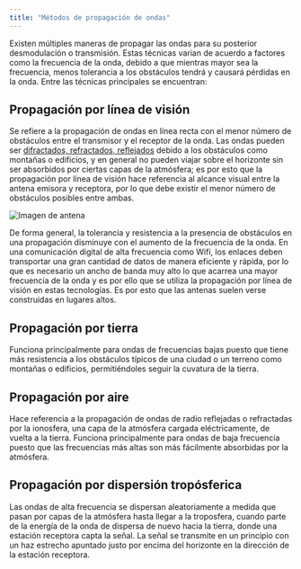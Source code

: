 ```yaml
---
title: "Métodos de propagación de ondas"
---
```


Existen múltiples maneras de propagar las ondas para su posterior desmodulación o transmisión. Estas técnicas varian de acuerdo a factores como la frecuencia de la onda, debido a que mientras mayor sea la frecuencia, menos tolerancia a los obstáculos tendrá y causará pérdidas en la onda. Entre las técnicas principales se encuentran:

## Propagación por línea de visión

Se refiere a la propagación de ondas en línea recta con el menor número de obstáculos entre el transmisor y el receptor de la onda. Las ondas pueden ser [difractados, refractados, reflejados](https://chillguire.github.io/telecomly/propiedades) debido a los obstáculos como montañas o edificios, y en general no pueden viajar sobre el horizonte sin ser absorbidos por ciertas capas de la atmósfera; es por esto que la propagación por línea de visión hace referencia al alcance visual entre la antena emisora y receptora, por lo que debe existir el menor número de obstáculos posibles entre ambas.

![*Imagen de antena*](/telecomly/img/blogImg4.jpg "Antena")

De forma general, la tolerancia y resistencia a la presencia de obstáculos en una propagación disminuye con el aumento de la frecuencia de la onda. En una comunicación digital de alta frecuencia como Wifi, los enlaces deben transportar una gran cantidad de datos de manera eficiente y rápida, por lo que es necesario un ancho de banda muy alto lo que acarrea una mayor frecuencia de la onda y es por ello que se utiliza la propagación por línea de visión en estas tecnologías. Es por esto que las antenas suelen verse construidas en lugares altos.

## Propagación por tierra

Funciona principalmente para ondas de frecuencias bajas puesto que tiene más resistencia a los obstáculos típicos de una ciudad o un terreno como montañas o edificios, permitiéndoles seguir la cuvatura de la tierra.

## Propagación por aire 

Hace referencia a la propagación de ondas de radio reflejadas o refractadas por la ionosfera, una capa de la atmósfera cargada eléctricamente, de vuelta a la tierra. Funciona principalmente para ondas de baja frecuencia puesto que las frecuencias más altas son más fácilmente absorbidas por la atmósfera.

## Propagación por dispersión tropósferica 

Las ondas de alta frecuencia se dispersan aleatoriamente a medida que pasan por capas de la atmósfera hasta llegar a la troposfera, cuando parte de la energía de la onda de dispersa de nuevo hacia la tierra, donde una estación receptora capta la señal. La señal se transmite en un principio con un haz estrecho apuntado justo por encima del horizonte en la dirección de la estación receptora.
